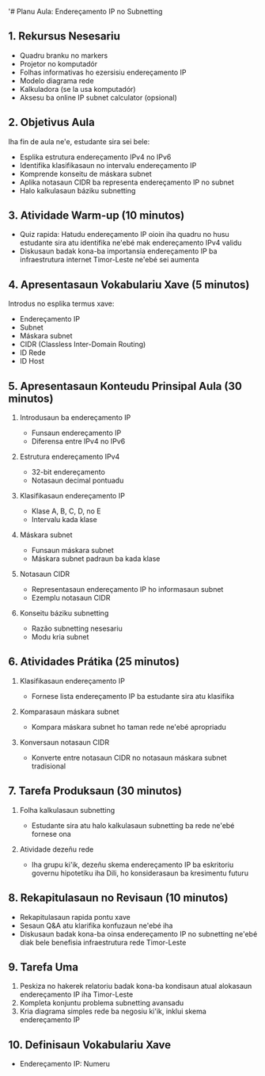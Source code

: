 '# Planu Aula: Endereçamento IP no Subnetting

## 1. Rekursus Nesesariu

- Quadru branku no markers
- Projetor no komputadór
- Folhas informativas ho ezersisiu endereçamento IP
- Modelo diagrama rede
- Kalkuladora (se la usa komputadór)
- Aksesu ba online IP subnet calculator (opsional)

## 2. Objetivus Aula

Iha fin de aula ne'e, estudante sira sei bele:
- Esplika estrutura endereçamento IPv4 no IPv6
- Identifika klasifikasaun no intervalu endereçamento IP
- Komprende konseitu de máskara subnet
- Aplika notasaun CIDR ba representa endereçamento IP no subnet
- Halo kalkulasaun báziku subnetting

## 3. Atividade Warm-up (10 minutos)

- Quiz rapida: Hatudu endereçamento IP oioin iha quadru no husu estudante sira atu identifika ne'ebé mak endereçamento IPv4 validu
- Diskusaun badak kona-ba importansia endereçamento IP ba infraestrutura internet Timor-Leste ne'ebé sei aumenta

## 4. Apresentasaun Vokabulariu Xave (5 minutos)

Introdus no esplika termus xave:
- Endereçamento IP
- Subnet
- Máskara subnet
- CIDR (Classless Inter-Domain Routing)
- ID Rede
- ID Host

## 5. Apresentasaun Konteudu Prinsipal Aula (30 minutos)

1. Introdusaun ba endereçamento IP
   - Funsaun endereçamento IP
   - Diferensa entre IPv4 no IPv6

2. Estrutura endereçamento IPv4
   - 32-bit endereçamento
   - Notasaun decimal pontuadu

3. Klasifikasaun endereçamento IP
   - Klase A, B, C, D, no E
   - Intervalu kada klase

4. Máskara subnet
   - Funsaun máskara subnet
   - Máskara subnet padraun ba kada klase

5. Notasaun CIDR
   - Representasaun endereçamento IP ho informasaun subnet
   - Ezemplu notasaun CIDR

6. Konseitu báziku subnetting
   - Razão subnetting nesesariu
   - Modu kria subnet

## 6. Atividades Prátika (25 minutos)

1. Klasifikasaun endereçamento IP
   - Fornese lista endereçamento IP ba estudante sira atu klasifika

2. Komparasaun máskara subnet
   - Kompara máskara subnet ho taman rede ne'ebé apropriadu

3. Konversaun notasaun CIDR
   - Konverte entre notasaun CIDR no notasaun máskara subnet tradisional

## 7. Tarefa Produksaun (30 minutos)

1. Folha kalkulasaun subnetting
   - Estudante sira atu halo kalkulasaun subnetting ba rede ne'ebé fornese ona

2. Atividade dezeñu rede
   - Iha grupu ki'ik, dezeñu skema endereçamento IP ba eskritoriu governu hipotetiku iha Dili, ho konsiderasaun ba kresimentu futuru

## 8. Rekapitulasaun no Revisaun (10 minutos)

- Rekapitulasaun rapida pontu xave
- Sesaun Q&A atu klarifika konfuzaun ne'ebé iha
- Diskusaun badak kona-ba oinsa endereçamento IP no subnetting ne'ebé diak bele benefisia infraestrutura rede Timor-Leste

## 9. Tarefa Uma

1. Peskiza no hakerek relatoriu badak kona-ba kondisaun atual alokasaun endereçamento IP iha Timor-Leste
2. Kompleta konjuntu problema subnetting avansadu
3. Kria diagrama simples rede ba negosiu ki'ik, inklui skema endereçamento IP

## 10. Definisaun Vokabulariu Xave

- Endereçamento IP: Numeru